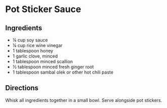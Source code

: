 # Pot Sticker Sauce

## Ingredients

- ¼ cup soy sauce
- ¼ cup rice wine vinegar
- 1 tablespoon honey
- 1 garlic clove, minced
- 1 tablespoon minced scallion
- ½ tablespoon minced fresh ginger root
- 1 tablespoon sambal olek or other hot chili paste

## Directions

Whisk all ingredients together in a small bowl. Serve alongside pot stickers.
